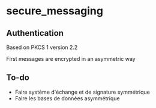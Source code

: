 # secure_messaging

## Authentication 

Based on PKCS 1 version 2.2

First messages are encrypted in an asymmetric way 

## To-do

- Faire système d'échange et de signature symmétrique
- Faire les bases de données asymmétrique